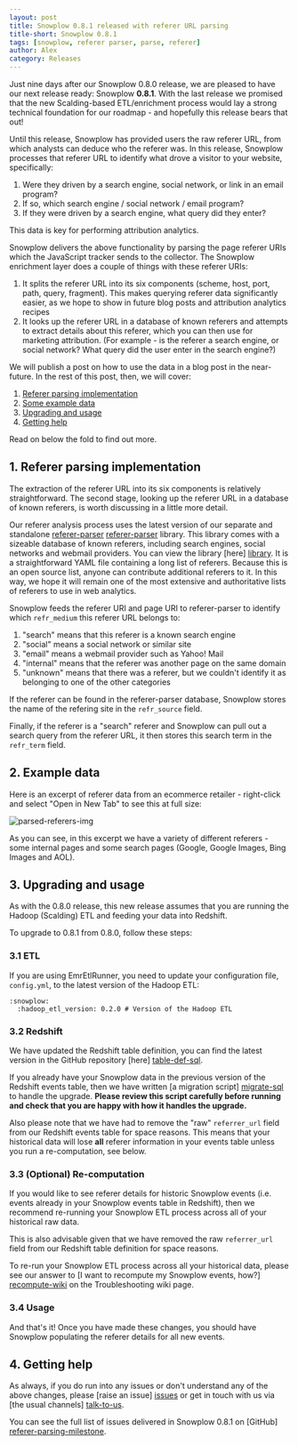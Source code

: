 ```yaml
---
layout: post
title: Snowplow 0.8.1 released with referer URL parsing
title-short: Snowplow 0.8.1
tags: [snowplow, referer parser, parse, referer]
author: Alex
category: Releases
---
```


Just nine days after our Snowplow 0.8.0 release, we are pleased to have our next release ready: Snowplow **0.8.1**. With the last release we promised that the new Scalding-based ETL/enrichment process would lay a strong technical foundation for our roadmap - and hopefully this release bears that out!

Until this release, Snowplow has provided users the raw referer URL, from which analysts can deduce who the referer was. In this release, Snowplow processes that referer URL to identify what drove a visitor to your website, specifically:

1. Were they driven by a search engine, social network, or link in an email program?
2. If so, which search engine / social network / email program?
3. If they were driven by a search engine, what query did they enter?

This data is key for performing attribution analytics.

Snowplow delivers the above functionality by parsing the page referer URIs which the JavaScript tracker sends to the collector. The Snowplow enrichment layer does a couple of things with these referer URIs:

1. It splits the referer URL into its six components (scheme, host, port, path, query, fragment). This makes querying referer data significantly easier, as we hope to show in future blog posts and attribution analytics recipes
2. It looks up the referer URL in a database of known referers and attempts to extract details about this referer, which you can then use for marketing attribution. (For example - is the referer a search engine, or social network? What query did the user enter in the search engine?)

We will publish a post on how to use the data in a blog post in the near-future. In the rest of this post, then, we will cover:

1. [Referer parsing implementation](/blog/2013/04/12/snowplow-0.8.1-released-with-referer-url-parsing#referer-parsing)
2. [Some example data](/blog/2013/04/12/snowplow-0.8.1-released-with-referer-url-parsing#example-data)
3. [Upgrading and usage](/blog/2013/04/12/snowplow-0.8.1-released-with-referer-url-parsing#upgrading-usage)
4. [Getting help](/blog/2013/04/12/snowplow-0.8.1-released-with-referer-url-parsing#help)

Read on below the fold to find out more.

<!--more-->

<h2><a name="referer-parsing">1. Referer parsing implementation</a></h2>

The extraction of the referer URL into its six components is relatively straightforward. The second stage, looking up the referer URL in a database of known referers, is worth discussing in a little more detail.

Our referer analysis process uses the latest version of our separate and standalone [referer-parser] [referer-parser] library. This library comes with a sizeable database of known referers, including search engines, social networks and webmail providers. You can view the library [here] [library]. It is a straightforward YAML file containing a long list of referers. Because this is an open source list, anyone can contribute additional referers to it. In this way, we hope it will remain one of the most extensive and authoritative lists of referers to use in web analytics.

Snowplow feeds the referer URI and page URI to referer-parser to identify which `refr_medium` this referer URL belongs to:

1. "search" means that this referer is a known search engine
2. "social" means a social network or similar site
3. "email" means a webmail provider such as Yahoo! Mail
4. "internal" means that the referer was another page on the same domain
5. "unknown" means that there was a referer, but we couldn't identify it as belonging to one of the other categories

If the referer can be found in the referer-parser database, Snowplow stores the name of the refering site in the `refr_source` field.

Finally, if the referer is a "search" referer and Snowplow can pull out a search query from the referer URL, it then stores this search term in the `refr_term` field.

<h2><a name="example-data">2. Example data</a></h2>

Here is an excerpt of referer data from an ecommerce retailer - right-click and select "Open in New Tab" to see this at full size:

![parsed-referers-img][parsed-referers-img]

As you can see, in this excerpt we have a variety of different referers - some internal pages and some search pages (Google, Google Images, Bing Images and AOL).

<h2><a name="upgrading-usage">3. Upgrading and usage</a></h2>

As with the 0.8.0 release, this new release assumes that you are running the Hadoop (Scalding) ETL and feeding your data into Redshift.

To upgrade to 0.8.1 from 0.8.0, follow these steps:

### 3.1 ETL

If you are using EmrEtlRunner, you need to update your configuration file, `config.yml`, to the latest version of the Hadoop ETL:

	:snowplow:
	  :hadoop_etl_version: 0.2.0 # Version of the Hadoop ETL

### 3.2 Redshift

We have updated the Redshift table definition, you can find the latest version in the GitHub repository [here] [table-def-sql].

If you already have your Snowplow data in the previous version of the Redshift events table, then we have written [a migration script] [migrate-sql] to handle the upgrade. **Please review this script carefully before running and check that you are happy with how it handles the upgrade.**

Also please note that we have had to remove the "raw" `referrer_url` field from our Redshift events table for space reasons. This means that your historical data will lose **all** referer information in your events table unless you run a re-computation, see below.

### 3.3 (Optional) Re-computation

If you would like to see referer details for historic Snowplow events (i.e. events already in your Snowplow events table in Redshift), then we recommend re-running your Snowplow ETL process across all of your historical raw data.

This is also advisable given that we have removed the raw `referrer_url` field from our Redshift table definition for space reasons.

To re-run your Snowplow ETL process across all your historical data, please see our answer to [I want to recompute my Snowplow events, how?] [recompute-wiki] on the Troubleshooting wiki page.

### 3.4 Usage

And that's it! Once you have made these changes, you should have Snowplow populating the referer details for all new events.

<h2><a name="help">4. Getting help</a></h2>

As always, if you do run into any issues or don't understand any of the above changes, please [raise an issue] [issues] or get in touch with us via [the usual channels] [talk-to-us].

You can see the full list of issues delivered in Snowplow 0.8.1 on [GitHub] [referer-parsing-milestone].

[parsed-referers-img]: /assets/img/blog/2013/04/parsed-referers.png

[table-def-sql]: https://github.com/snowplow/snowplow/blob/master/4-storage/redshift-storage/sql/table-def.sql
[migrate-sql]: https://github.com/snowplow/snowplow/blob/master/4-storage/redshift-storage/sql/migrate_0.0.1_to_0.1.0.sql
[recompute-wiki]: https://github.com/snowplow/snowplow/wiki/Troubleshooting#wiki-recompute-events

[referer-parser]: https://github.com/snowplow/referer-parser/tree/feature/social
[issues]: https://github.com/snowplow/snowplow/issues
[talk-to-us]: https://github.com/snowplow/snowplow/wiki/Talk-to-us
[referer-parsing-milestone]: https://github.com/snowplow/snowplow/issues?milestone=16&page=1&state=closed
[library]: https://github.com/snowplow/referer-parser/blob/feature/social/referers.yml
